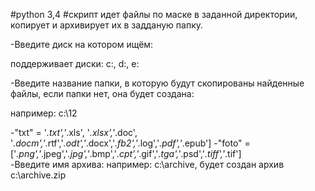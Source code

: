 #python 3,4
#скрипт идет файлы по маске в заданной директории, копирует и архивирует их в задданую папку.

-Введите диск на котором ищём:

поддерживает диски: c:, d:, e: 

-Введите название папки, в которую будут скопированы найденные файлы, если папки нет, она будет создана:

например: c:\12

-"txt" = '*.txt','*.xls', '*.xlsx','*.doc', '*.docm','*.rtf','*.odt','*.docx','*.fb2','*.log','*.pdf','*.epub']
-"foto" =['*.png','*.jpeg','*.jpg','*.bmp','*.cpt','*.gif','*.tga','*.psd','*.tiff','*.tif']  
-Введите имя архива:
например: c:\archive, будет создан архив c:\archive.zip

